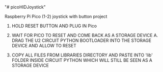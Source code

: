 "# picoHIDJoystick" 

Raspberry Pi Pico (1-2) joystick with button project

1. HOLD RESET BUTTON AND PLUG IN Pico

2. WAIT FOR PICO TO RESET AND COME BACK AS A STORAGE DEVICE
    A. DRAG THE U2 CIRCUIT PYTHON BOOTLOADER INTO THE STORAGE DEVICE AND ALLOW TO RESET

3. COPY ALL FILES FROM LIBRARIES DIRECTORY AND PASTE INTO 'lib' FOLDER INSIDE CIRCUIT PYTHON WHICH WILL STILL 
    BE SEEN AS A STORAGE DEVICE

